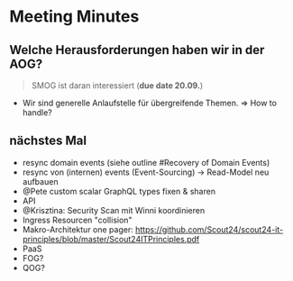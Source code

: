 # Meeting Minutes

## Welche Herausforderungen haben wir in der AOG? 

> SMOG ist daran interessiert (**due date 20.09.**)

- Wir sind generelle Anlaufstelle für übergreifende Themen. => How to handle?

## nächstes Mal

- resync domain events (siehe outline #Recovery of Domain Events)
- resync von (internen) events (Event-Sourcing) -> Read-Model neu aufbauen
- @Pete custom scalar GraphQL types fixen & sharen
- API
- @Krisztina: Security Scan mit Winni koordinieren
- Ingress Resourcen "collision"
- Makro-Architektur one pager: https://github.com/Scout24/scout24-it-principles/blob/master/Scout24ITPrinciples.pdf
- PaaS
- FOG?
- QOG?
